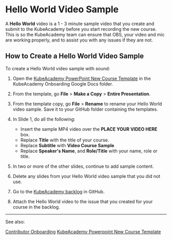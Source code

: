 # Hello World Video Sample

A **Hello World** video is a 1 - 3 minute sample video that you create and submit to the KubeAcademy before you start recording the new course. This is so the KubeAcademy team can ensure that OBS, your video and mic are working properly, and to assist you with any issues if they are not.

<!-- HOW TO CREATE A HELLO WORLD VIDEO SAMPLE -->
## How to Create a Hello World Video Sample

To create a Hello World video sample with sound:

1. Open the [KubeAcademy PowerPoint New Course Template](https://drive.google.com/file/d/1hD6-2eKwSTa1WJKSJq_mj3NRS3K_5HOD/view?usp=sharing) in the KubeAcademy Onboarding Google Docs folder.
2. From the template, go **File** > **Make a Copy** > **Entire Presentation**.
3. From the template copy, go **File** > **Rename** to rename your Hello World video sample. Save it to your GitHub folder containing the templates.
4. In Slide 1, do all the following:

   - Insert the sample MP4 video over the **PLACE YOUR VIDEO HERE** box.
   - Replace **Title** with the title of your course.
   - Replace **Subtitle** with **Video Course Sample**
   - Replace **Speaker's Name**, and **Role/Title** with your name, role or title.

5. In two or more of the other slides, continue to add sample content.
6. Delete any slides from your Hello World video sample that you did not use.
7. Go to the [KubeAcademy backlog](https://github.com/kube-academy/backlog/issues) in GitHub.
8. Attach the Hello World video to the issue that you created for your course in the backlog.

----
See also:

[Contributor Onboarding](contributors-guide/contributor-onboarding/contributor-onboarding.md)
[KubeAcademy Powerpoint New Course Template](contributors-guide/contributor-onboarding/kubeacademy-powerpoint-new-course-template.md)